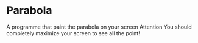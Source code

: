 # Parabola
A programme that paint the parabola on your screen
Attention
You should completely maximize your screen to see all the point!

